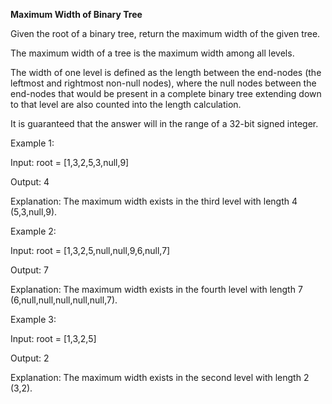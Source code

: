 **Maximum Width of Binary Tree**


Given the root of a binary tree, return the maximum width of the given tree.

The maximum width of a tree is the maximum width among all levels.

The width of one level is defined as the length between the end-nodes (the leftmost and rightmost non-null nodes), where the null nodes between the end-nodes that would be present in a complete binary tree extending down to that level are also counted into the length calculation.

It is guaranteed that the answer will in the range of a 32-bit signed integer.

 

Example 1:


Input: root = [1,3,2,5,3,null,9]

Output: 4

Explanation: The maximum width exists in the third level with length 4 (5,3,null,9).


Example 2:


Input: root = [1,3,2,5,null,null,9,6,null,7]

Output: 7

Explanation: The maximum width exists in the fourth level with length 7 (6,null,null,null,null,null,7).


Example 3:


Input: root = [1,3,2,5]

Output: 2

Explanation: The maximum width exists in the second level with length 2 (3,2).
 
